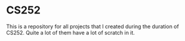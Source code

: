 # CS252
This is a repository for all projects that I created during the duration of CS252. 
Quite a lot of them have a lot of scratch in it.
